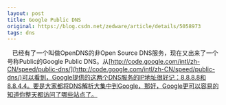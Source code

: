 ```yaml
---
layout: post
title: Google Public DNS
original: https://blog.csdn.net/zedware/article/details/5058973
tags: dns
---
```


   已经有了一个叫做OpenDNS的非Open Source DNS服务，现在又出来了一个号称Public的Google Public DNS。从[http://code.google.com/intl/zh-CN/speed/public-dns/](http://code.google.com/intl/zh-CN/speed/public-dns/)可以看到，Google提供的这两个DNS服务的IP地址很好记：8.8.8.8和8.8.4.4。要是大家都将DNS解析大集中到Google，那好，Google更可以容易的知道你整天都访问了哪些站点了。
